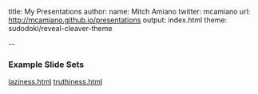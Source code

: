 title: My Presentations
author:
  name: Mitch Amiano
  twitter: mcamiano
  url: http://mcamiano.github.io/presentations
output: index.html
theme: sudodoki/reveal-cleaver-theme

-- 

### Example Slide Sets

[laziness.html](laziness.html)
[truthiness.html](truthiness.html)
